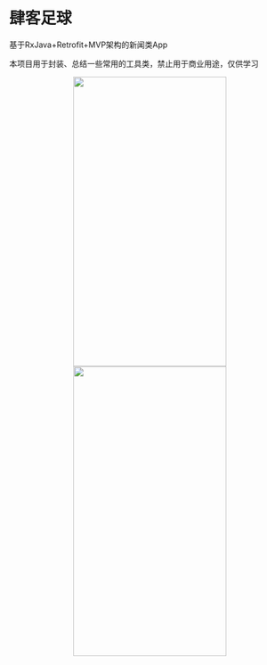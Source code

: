 # 肆客足球
基于RxJava+Retrofit+MVP架构的新闻类App

本项目用于封装、总结一些常用的工具类，禁止用于商业用途，仅供学习

<div align=center>
  <img width="275" height="520" src="http://upload-images.jianshu.io/upload_images/4293651-a463b077cf61f932.png?imageMogr2/auto-orient/strip%7CimageView2/2/w/1240"/>
<img width="275" height="520" src="http://upload-images.jianshu.io/upload_images/4293651-4ce5c48ea77901be.png?imageMogr2/auto-orient/strip%7CimageView2/2/w/1240"/>
</div>
